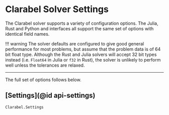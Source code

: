 # Clarabel Solver Settings


The Clarabel solver supports a variety of configuration options.   The Julia, Rust and Python
and interfaces all support the same set of options with identical field names.

!!! warning
    The solver defaults are configured to give good general performance for most problems, but 
    assume that the problem data is of 64 bit float type.   Although the Rust and Julia solvers 
    will accept 32 bit types instead (i.e. `Float64` in Julia or `f32` in Rust), the solver 
    is unlikely to perform well unless the tolerances are relaxed. 

---

The full set of options follows below.



## [Settings](@id api-settings)

```@docs
Clarabel.Settings
```


